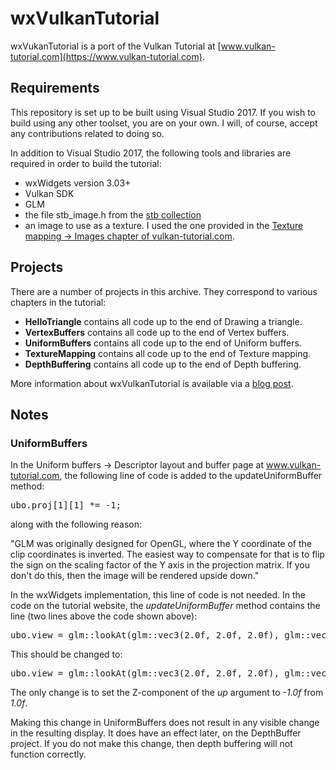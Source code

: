 # wxVulkanTutorial

wxVukanTutorial is a port of the Vulkan Tutorial at [www.vulkan-tutorial.com](https://www.vulkan-tutorial.com).

<h2>Requirements</h2>

This repository is set up to be built using Visual Studio 2017. If you wish to build using any other
toolset, you are on your own. I will, of course, accept any contributions related to doing so.

In addition to Visual Studio 2017, the following tools and libraries are required in order to build the
tutorial:
- wxWidgets version 3.03+
- Vulkan SDK
- GLM
- the file stb_image.h from the [stb collection](https://github.com/nothings/stb)
- an image to use as a texture. I used the one provided in the [Texture mapping -> Images chapter of vulkan-tutorial.com](https://vulkan-tutorial.com/Texture_mapping/Images).

<h2>Projects</h2>

There are a number of projects in this archive. They correspond to various chapters in the tutorial:
- <b>HelloTriangle</b> contains all code up to the end of Drawing a triangle.
- <b>VertexBuffers</b> contains all code up to the end of Vertex buffers.
- <b>UniformBuffers</b> contains all code up to the end of Uniform buffers.
- <b>TextureMapping</b> contains all code up to the end of Texture mapping.
- <b>DepthBuffering</b> contains all code up to the end of Depth buffering.

More information about wxVulkanTutorial is available via a [blog post](https://usingcpp.wordpress.com/2016/12/10/vulkan-with-wxwidgets/).

<h2>Notes</h2>
<h3>UniformBuffers</h3>

In the Uniform buffers -> Descriptor layout and buffer page at www.vulkan-tutorial.com, the following line of code is added to the updateUniformBuffer method:
<pre>ubo.proj[1][1] *= -1;</pre>
along with the following reason:

"GLM was originally designed for OpenGL, where the Y coordinate of the clip coordinates is inverted. The easiest way to compensate for that is to flip the sign on the scaling factor of the Y axis in the projection matrix. If you don't do this, then the image will be rendered upside down."

In the wxWidgets implementation, this line of code is not needed. In the code on the tutorial website, the <i>updateUniformBuffer</i> method contains the line (two lines above the code shown above):
<pre>ubo.view = glm::lookAt(glm::vec3(2.0f, 2.0f, 2.0f), glm::vec3(0.0f, 0.0f, 0.0f), glm::vec3(0.0f, 0.0f, 1.0f));</pre>

This should be changed to:
<pre>ubo.view = glm::lookAt(glm::vec3(2.0f, 2.0f, 2.0f), glm::vec3(0.0f, 0.0f, 0.0f), glm::vec3(0.0f, 0.0f, -1.0f));</pre>

The only change is to set the Z-component of the <i>up</i> argument to <i>-1.0f</i> from <i>1.0f</i>.

Making this change in UniformBuffers does not result in any visible change in the resulting display. It does have an effect later, on the DepthBuffer project. If you do not make this change, then depth buffering will not function correctly.
